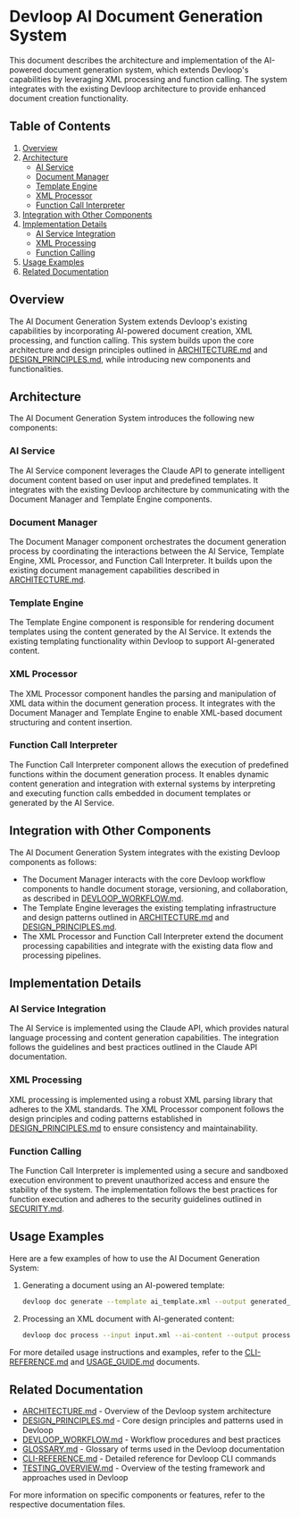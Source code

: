 # Devloop AI Document Generation System

This document describes the architecture and implementation of the AI-powered document generation system, which extends Devloop's capabilities by leveraging XML processing and function calling. The system integrates with the existing Devloop architecture to provide enhanced document creation functionality.

## Table of Contents

1. [Overview](#overview)
2. [Architecture](#architecture)
   - [AI Service](#ai-service)
   - [Document Manager](#document-manager)
   - [Template Engine](#template-engine)
   - [XML Processor](#xml-processor)
   - [Function Call Interpreter](#function-call-interpreter)
3. [Integration with Other Components](#integration-with-other-components)
4. [Implementation Details](#implementation-details)
   - [AI Service Integration](#ai-service-integration)
   - [XML Processing](#xml-processing)
   - [Function Calling](#function-calling)
5. [Usage Examples](#usage-examples)
6. [Related Documentation](#related-documentation)

## Overview

The AI Document Generation System extends Devloop's existing capabilities by incorporating AI-powered document creation, XML processing, and function calling. This system builds upon the core architecture and design principles outlined in [ARCHITECTURE.md](./ARCHITECTURE.md) and [DESIGN_PRINCIPLES.md](./DESIGN_PRINCIPLES.md), while introducing new components and functionalities.

## Architecture

The AI Document Generation System introduces the following new components:

### AI Service

The AI Service component leverages the Claude API to generate intelligent document content based on user input and predefined templates. It integrates with the existing Devloop architecture by communicating with the Document Manager and Template Engine components.

### Document Manager

The Document Manager component orchestrates the document generation process by coordinating the interactions between the AI Service, Template Engine, XML Processor, and Function Call Interpreter. It builds upon the existing document management capabilities described in [ARCHITECTURE.md](./ARCHITECTURE.md).

### Template Engine

The Template Engine component is responsible for rendering document templates using the content generated by the AI Service. It extends the existing templating functionality within Devloop to support AI-generated content.

### XML Processor

The XML Processor component handles the parsing and manipulation of XML data within the document generation process. It integrates with the Document Manager and Template Engine to enable XML-based document structuring and content insertion.

### Function Call Interpreter

The Function Call Interpreter component allows the execution of predefined functions within the document generation process. It enables dynamic content generation and integration with external systems by interpreting and executing function calls embedded in document templates or generated by the AI Service.

## Integration with Other Components

The AI Document Generation System integrates with the existing Devloop components as follows:

- The Document Manager interacts with the core Devloop workflow components to handle document storage, versioning, and collaboration, as described in [DEVLOOP_WORKFLOW.md](./DEVLOOP_WORKFLOW.md).
- The Template Engine leverages the existing templating infrastructure and design patterns outlined in [ARCHITECTURE.md](./ARCHITECTURE.md) and [DESIGN_PRINCIPLES.md](./DESIGN_PRINCIPLES.md).
- The XML Processor and Function Call Interpreter extend the document processing capabilities and integrate with the existing data flow and processing pipelines.

## Implementation Details

### AI Service Integration

The AI Service is implemented using the Claude API, which provides natural language processing and content generation capabilities. The integration follows the guidelines and best practices outlined in the Claude API documentation.

### XML Processing

XML processing is implemented using a robust XML parsing library that adheres to the XML standards. The XML Processor component follows the design principles and coding patterns established in [DESIGN_PRINCIPLES.md](./DESIGN_PRINCIPLES.md) to ensure consistency and maintainability.

### Function Calling

The Function Call Interpreter is implemented using a secure and sandboxed execution environment to prevent unauthorized access and ensure the stability of the system. The implementation follows the best practices for function execution and adheres to the security guidelines outlined in [SECURITY.md](./SECURITY.md).

## Usage Examples

Here are a few examples of how to use the AI Document Generation System:

1. Generating a document using an AI-powered template:
   ```bash
   devloop doc generate --template ai_template.xml --output generated_doc.pdf
   ```

2. Processing an XML document with AI-generated content:
   ```bash
   devloop doc process --input input.xml --ai-content --output processed_doc.xml
   ```

For more detailed usage instructions and examples, refer to the [CLI-REFERENCE.md](./CLI-REFERENCE.md) and [USAGE_GUIDE.md](./USAGE_GUIDE.md) documents.

## Related Documentation

- [ARCHITECTURE.md](./ARCHITECTURE.md) - Overview of the Devloop system architecture
- [DESIGN_PRINCIPLES.md](./DESIGN_PRINCIPLES.md) - Core design principles and patterns used in Devloop
- [DEVLOOP_WORKFLOW.md](./DEVLOOP_WORKFLOW.md) - Workflow procedures and best practices
- [GLOSSARY.md](./GLOSSARY.md) - Glossary of terms used in the Devloop documentation
- [CLI-REFERENCE.md](./CLI-REFERENCE.md) - Detailed reference for Devloop CLI commands
- [TESTING_OVERVIEW.md](./TESTING_OVERVIEW.md) - Overview of the testing framework and approaches used in Devloop

For more information on specific components or features, refer to the respective documentation files.